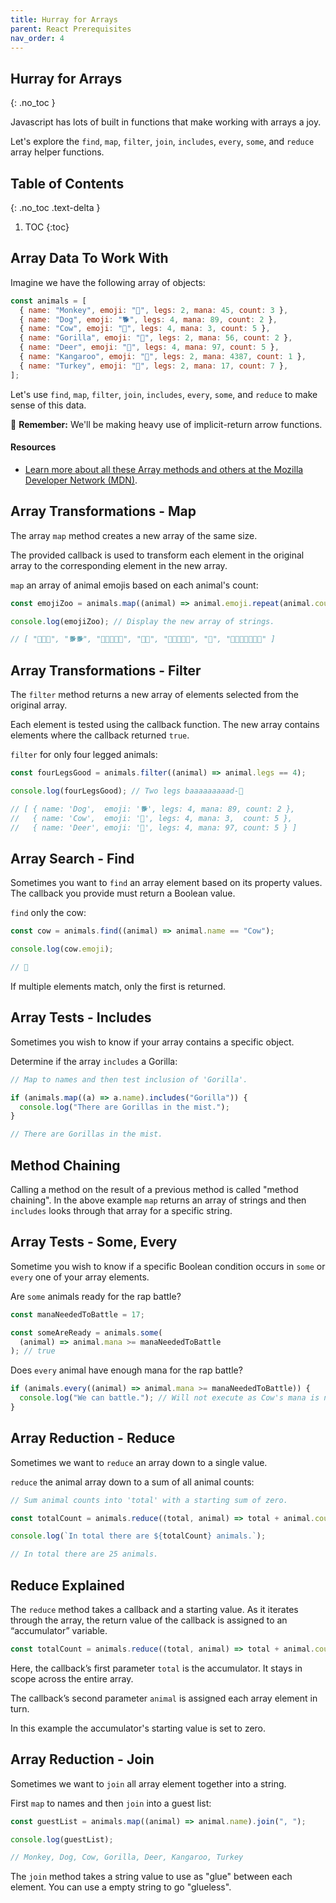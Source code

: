 ```yaml
---
title: Hurray for Arrays
parent: React Prerequisites
nav_order: 4
---
```


<!--prettier-ignore-start-->
## Hurray for Arrays 
{: .no_toc }

Javascript has lots of built in functions that make working with arrays a joy.

Let's explore the `find`, `map`, `filter`, `join`, `includes`, `every`, `some`, and `reduce` array helper functions. 

## Table of Contents
{: .no_toc .text-delta }  

1. TOC
{:toc}

<!--prettier-ignore-end-->

## Array Data To Work With

Imagine we have the following array of objects:

```javascript
const animals = [
  { name: "Monkey", emoji: "🐒", legs: 2, mana: 45, count: 3 },
  { name: "Dog", emoji: "🐕", legs: 4, mana: 89, count: 2 },
  { name: "Cow", emoji: "🐄", legs: 4, mana: 3, count: 5 },
  { name: "Gorilla", emoji: "🦍", legs: 2, mana: 56, count: 2 },
  { name: "Deer", emoji: "🦌", legs: 4, mana: 97, count: 5 },
  { name: "Kangaroo", emoji: "🦘", legs: 2, mana: 4387, count: 1 },
  { name: "Turkey", emoji: "🦃", legs: 2, mana: 17, count: 7 },
];
```

Let's use `find`, `map`, `filter`, `join`, `includes`, `every`, `some`, and `reduce` to make sense of this data.

📢 **Remember:** We'll be making heavy use of implicit-return arrow functions.

#### Resources

- [Learn more about all these Array methods and others at the Mozilla Developer Network (MDN)](https://developer.mozilla.org/en-US/docs/Web/JavaScript/Reference/Global_Objects/Array).

## Array Transformations - Map

The array `map` method creates a new array of the same size.

The provided callback is used to transform each element in the original array to the corresponding element in the new array.

`map` an array of animal emojis based on each animal's count:

```javascript
const emojiZoo = animals.map((animal) => animal.emoji.repeat(animal.count));

console.log(emojiZoo); // Display the new array of strings.

// [ "🐒🐒🐒", "🐕🐕", "🐄🐄🐄🐄🐄", "🦍🦍", "🦌🦌🦌🦌🦌", "🦘", "🦃🦃🦃🦃🦃🦃🦃" ]
```

## Array Transformations - Filter

The `filter` method returns a new array of elements selected from the original array.

Each element is tested using the callback function. The new array contains elements where the callback returned `true`.

`filter` for only four legged animals:

```javascript
const fourLegsGood = animals.filter((animal) => animal.legs == 4);

console.log(fourLegsGood); // Two legs baaaaaaaaad-🐑

// [ { name: 'Dog',  emoji: '🐕', legs: 4, mana: 89, count: 2 },
//   { name: 'Cow',  emoji: '🐄', legs: 4, mana: 3,  count: 5 },
//   { name: 'Deer', emoji: '🦌', legs: 4, mana: 97, count: 5 } ]
```

## Array Search - Find

Sometimes you want to `find` an array element based on its property values. The callback you provide must return a Boolean value.

`find` only the cow:

```javascript
const cow = animals.find((animal) => animal.name == "Cow");

console.log(cow.emoji);

// 🐄
```

If multiple elements match, only the first is returned.

## Array Tests - Includes

Sometimes you wish to know if your array contains a specific object.

Determine if the array `includes` a Gorilla:

```javascript
// Map to names and then test inclusion of 'Gorilla'.

if (animals.map((a) => a.name).includes("Gorilla")) {
  console.log("There are Gorillas in the mist.");
}

// There are Gorillas in the mist.
```

## Method Chaining

Calling a method on the result of a previous method is called "method chaining". In the above example `map` returns an array of strings and then `includes` looks through that array for a specific string.

## Array Tests - Some, Every

Sometime you wish to know if a specific Boolean condition occurs in `some` or `every` one of your array elements.

Are `some` animals ready for the rap battle?

```javascript
const manaNeededToBattle = 17;

const someAreReady = animals.some(
  (animal) => animal.mana >= manaNeededToBattle
); // true
```

Does `every` animal have enough mana for the rap battle?

```javascript
if (animals.every((animal) => animal.mana >= manaNeededToBattle)) {
  console.log("We can battle."); // Will not execute as Cow's mana is not sufficient.
}
```

## Array Reduction - Reduce

Sometimes we want to `reduce` an array down to a single value.

`reduce` the animal array down to a sum of all animal counts:

```javascript
// Sum animal counts into 'total' with a starting sum of zero.

const totalCount = animals.reduce((total, animal) => total + animal.count, 0);

console.log(`In total there are ${totalCount} animals.`);

// In total there are 25 animals.
```

## Reduce Explained

The `reduce` method takes a callback and a starting value. As it iterates through the array, the return value of the callback is assigned to an “accumulator” variable.

```javascript
const totalCount = animals.reduce((total, animal) => total + animal.count, 0);
```

Here, the callback’s first parameter `total` is the accumulator. It stays in scope across the entire array.

The callback’s second parameter `animal` is assigned each array element in turn.

In this example the accumulator's starting value is set to zero.

## Array Reduction - Join

Sometimes we want to `join` all array element together into a string.

First `map` to names and then `join` into a guest list:

```javascript
const guestList = animals.map((animal) => animal.name).join(", ");

console.log(guestList);

// Monkey, Dog, Cow, Gorilla, Deer, Kangaroo, Turkey
```

The `join` method takes a string value to use as "glue" between each element. You can use a empty string to go "glueless".
